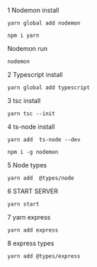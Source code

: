 1 Nodemon install

```
yarn global add nodemon
```

```
npm i yarn
```

Nodemon run

```
nodemon
```

2 Typescript install

```
yarn global add typescript
```

3 tsc install

```
yarn tsc --init
```

4 ts-node install

```
yarn add  ts-node --dev
```

```
npm i -g nodemon
```

5 Node types

```
yarn add  @types/node
```

6 START SERVER

```
yarn start
```

7 yarn express

```
yarn add express
```

8 express types

```
yarn add @types/express
```
